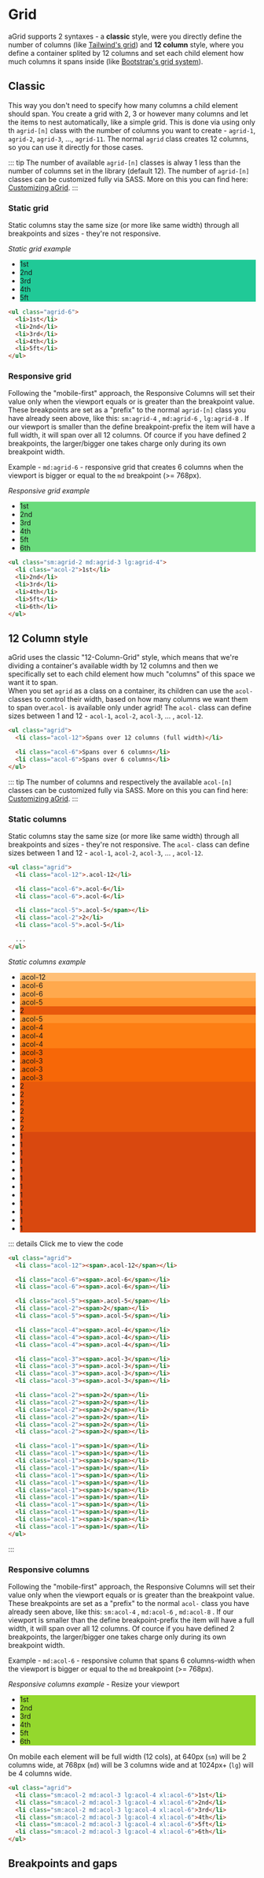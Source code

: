 # Grid

aGrid supports 2 syntaxes - a **classic** style, were you directly define the number of columns (like [Tailwind's grid](https://tailwindcss.com/docs/grid-template-columns)) and **12 column** style, where you define a container splited by 12 columns and set each child element how much columns it spans inside (like [Bootstrap's grid system](https://getbootstrap.com/docs/4.0/layout/grid/)).


## Classic

This way you don't need to specify how many columns a child element should span. You create a grid with 2, 3 or however many columns and let the items to nest automatically, like a simple grid. This is done via using only th `agrid-[n]` class with the number of columns you want to create - `agrid-1`, `agrid-2`, `agrid-3`, ..., `agrid-11`. The normal `agrid` class creates 12 columns, so you can use it directly for those cases.

::: tip
The number of available `agrid-[n]` classes is alway 1 less than the number of columns set in the library (default 12). The number of `agrid-[n]` classes can be customized fully via SASS. More on this you can find here: [Customizing aGrid](../config/customizing.md).
:::

### Static grid

Static columns stay the same size (or more like same width) through all breakpoints and sizes - they're not responsive.

*Static grid example*
<div class="classic--static">
  <ul class="agrid-6">
    <li>1st</li>
    <li>2nd</li>
    <li>3rd</li>
    <li>4th</li>
    <li>5ft</li>
  </ul>
</div>

```html
<ul class="agrid-6">
  <li>1st</li>
  <li>2nd</li>
  <li>3rd</li>
  <li>4th</li>
  <li>5ft</li>
</ul>
```

### Responsive grid
Following the "mobile-first" approach, the Responsive Columns will set their value only when the viewport equals or is greater than the breakpoint value. <br/>
These breakpoints are set as a "prefix" to the normal `agrid-[n]` class you have already seen above, like this: `sm:agrid-4` , `md:agrid-6` , `lg:agrid-8` . If our viewport is smaller than the define breakpoint-prefix the item will have a full width, it will span over all 12 columns. Of cource if you have defined 2 breakpoints, the larger/bigger one takes charge only during its own breakpoint width.

Example - `md:agrid-6` - responsive grid that creates 6 columns when the viewport is bigger or equal to the `md` breakpoint (>= 768px).

*Responsive grid example*
<div class="classic--responsive">
  <ul class="sm:agrid-2 md:agrid-3 lg:agrid-4">
    <li class="acol-2">1st</li>
    <li>2nd</li>
    <li>3rd</li>
    <li>4th</li>
    <li>5ft</li>
    <li>6th</li>
  </ul>
</div>

```html
<ul class="sm:agrid-2 md:agrid-3 lg:agrid-4">
  <li class="acol-2">1st</li>
  <li>2nd</li>
  <li>3rd</li>
  <li>4th</li>
  <li>5ft</li>
  <li>6th</li>
</ul>
```


## 12 Column style

aGrid uses the classic "12-Column-Grid" style, which means that we're dividing a container's available width by 12 columns and then we specifically set to each child element how much "columns" of this space we want it to span. <br/>
When you set `agrid` as a class on a container, its children can use the `acol-` classes to control their width, based on how many columns we want them to span over.`acol-` is available only under agrid! The `acol-` class can define sizes between 1 and 12 - `acol-1`, `acol-2`, `acol-3`, ... , `acol-12`.

```html
<ul class="agrid">
  <li class="acol-12">Spans over 12 columns (full width)</li>

  <li class="acol-6">Spans over 6 columns</li>
  <li class="acol-6">Spans over 6 columns</li>
</ul>
```

::: tip
The number of columns and respectively the available `acol-[n]` classes can be customized fully via SASS. More on this you can find here: [Customizing aGrid](../config/customizing.md).
:::

### Static columns

Static columns stay the same size (or more like same width) through all breakpoints and sizes - they're not responsive. The `acol-` class can define sizes between 1 and 12 - `acol-1`, `acol-2`, `acol-3`, ... , `acol-12`.

```html
<ul class="agrid">
  <li class="acol-12">.acol-12</li>

  <li class="acol-6">.acol-6</li>
  <li class="acol-6">.acol-6</li>

  <li class="acol-5">.acol-5</span></li>
  <li class="acol-2">2</li>
  <li class="acol-5">.acol-5</li>

  ...
</ul>
```

_Static columns example_

<div class="basic">
<ul class="agrid">
        <li class="acol-12"><span>.acol-12</span></li>
        <li class="acol-6"><span>.acol-6</span></li>
        <li class="acol-6"><span>.acol-6</span></li>
        <li class="acol-5"><span>.acol-5</span></li>
        <li class="acol-2"><span>2</span></li>
        <li class="acol-5"><span>.acol-5</span></li>
        <li class="acol-4"><span>.acol-4</span></li>
        <li class="acol-4"><span>.acol-4</span></li>
        <li class="acol-4"><span>.acol-4</span></li>
        <li class="acol-3"><span>.acol-3</span></li>
        <li class="acol-3"><span>.acol-3</span></li>
        <li class="acol-3"><span>.acol-3</span></li>
        <li class="acol-3"><span>.acol-3</span></li>
        <li class="acol-2"><span>2</span></li>
        <li class="acol-2"><span>2</span></li>
        <li class="acol-2"><span>2</span></li>
        <li class="acol-2"><span>2</span></li>
        <li class="acol-2"><span>2</span></li>
        <li class="acol-2"><span>2</span></li>
        <li class="acol-1"><span>1</span></li>
        <li class="acol-1"><span>1</span></li>
        <li class="acol-1"><span>1</span></li>
        <li class="acol-1"><span>1</span></li>
        <li class="acol-1"><span>1</span></li>
        <li class="acol-1"><span>1</span></li>
        <li class="acol-1"><span>1</span></li>
        <li class="acol-1"><span>1</span></li>
        <li class="acol-1"><span>1</span></li>
        <li class="acol-1"><span>1</span></li>
        <li class="acol-1"><span>1</span></li>
        <li class="acol-1"><span>1</span></li>
      </ul>
      </div>

::: details Click me to view the code

```html
<ul class="agrid">
  <li class="acol-12"><span>.acol-12</span></li>

  <li class="acol-6"><span>.acol-6</span></li>
  <li class="acol-6"><span>.acol-6</span></li>

  <li class="acol-5"><span>.acol-5</span></li>
  <li class="acol-2"><span>2</span></li>
  <li class="acol-5"><span>.acol-5</span></li>

  <li class="acol-4"><span>.acol-4</span></li>
  <li class="acol-4"><span>.acol-4</span></li>
  <li class="acol-4"><span>.acol-4</span></li>

  <li class="acol-3"><span>.acol-3</span></li>
  <li class="acol-3"><span>.acol-3</span></li>
  <li class="acol-3"><span>.acol-3</span></li>
  <li class="acol-3"><span>.acol-3</span></li>

  <li class="acol-2"><span>2</span></li>
  <li class="acol-2"><span>2</span></li>
  <li class="acol-2"><span>2</span></li>
  <li class="acol-2"><span>2</span></li>
  <li class="acol-2"><span>2</span></li>
  <li class="acol-2"><span>2</span></li>

  <li class="acol-1"><span>1</span></li>
  <li class="acol-1"><span>1</span></li>
  <li class="acol-1"><span>1</span></li>
  <li class="acol-1"><span>1</span></li>
  <li class="acol-1"><span>1</span></li>
  <li class="acol-1"><span>1</span></li>
  <li class="acol-1"><span>1</span></li>
  <li class="acol-1"><span>1</span></li>
  <li class="acol-1"><span>1</span></li>
  <li class="acol-1"><span>1</span></li>
  <li class="acol-1"><span>1</span></li>
  <li class="acol-1"><span>1</span></li>
</ul>
```

:::

### Responsive columns

Following the "mobile-first" approach, the Responsive Columns will set their value only when the viewport equals or is greater than the breakpoint value. <br/>
These breakpoints are set as a "prefix" to the normal `acol-` class you have already seen above, like this: `sm:acol-4` , `md:acol-6` , `md:acol-8` . If our viewport is smaller than the define breakpoint-prefix the item will have a full width, it will span over all 12 columns. Of cource if you have defined 2 breakpoints, the larger/bigger one takes charge only during its own breakpoint width.

Example - `md:acol-6` - responsive column that spans 6 columns-width when the viewport is bigger or equal to the `md` breakpoint (>= 768px).

_Responsive columns example_ - Resize your viewport

<div class="responsive">
    <ul class="agrid">
    <li class="sm:acol-2 md:acol-3 lg:acol-4 xl:acol-6">1st</li>
    <li class="sm:acol-2 md:acol-3 lg:acol-4 xl:acol-6">2nd</li>
    <li class="sm:acol-2 md:acol-3 lg:acol-4 xl:acol-6">3rd</li>
    <li class="sm:acol-2 md:acol-3 lg:acol-4 xl:acol-6">4th</li>
    <li class="sm:acol-2 md:acol-3 lg:acol-4 xl:acol-6">5ft</li>
    <li class="sm:acol-2 md:acol-3 lg:acol-4 xl:acol-6">6th</li>
    </ul>
</div>

On mobile each element will be full width (12 cols), at 640px (`sm`) will be 2 columns wide, at 768px (`md`) will be 3 columns wide and at 1024px+ (`lg`) will be 4 columns wide.

```html
<ul class="agrid">
  <li class="sm:acol-2 md:acol-3 lg:acol-4 xl:acol-6">1st</li>
  <li class="sm:acol-2 md:acol-3 lg:acol-4 xl:acol-6">2nd</li>
  <li class="sm:acol-2 md:acol-3 lg:acol-4 xl:acol-6">3rd</li>
  <li class="sm:acol-2 md:acol-3 lg:acol-4 xl:acol-6">4th</li>
  <li class="sm:acol-2 md:acol-3 lg:acol-4 xl:acol-6">5ft</li>
  <li class="sm:acol-2 md:acol-3 lg:acol-4 xl:acol-6">6th</li>
</ul>
```

## Breakpoints and gaps

<style>
  /* Classic */
  .classic--static{
    --teal-5: #20c997;
  }
  .classic--static [class*="agrid"] > li {
  background-color: var(--teal-5);
}

/* Classic responsive */
.classic--responsive{
   --green-2: #b2f2bb;
--green-3: #8ce99a;
--green-4: #69db7c;
--green-5: #51cf66;
  }
  .classic--responsive [class*="agrid"] > li {
  background-color: var(--green-2);
}
@media screen and (min-width: 640px) {
  .classic--responsive [class*="agrid"] > li {
    background-color: var(--green-3);
  }
}
@media screen and (min-width: 768px) {
  .classic--responsive [class*="agrid"] > li {
    background-color: var(--green-4);
  }
}
@media screen and (min-width: 1024px) {
  .classic--responsive [class*="agrid"] > li {
    background-color: var(--green-5);
  }
}
/* 12 columns */
.basic{
  --orange-3: #ffc078;
  --orange-4: #ffa94d;
  --orange-5: #ff922b;
  --orange-6: #fd7e14;
  --orange-7: #f76707;
  --orange-8: #e8590c;
  --orange-9: #d9480f;
}
.basic .agrid .acol-1 {
  background-color: var(--orange-9);
}
.basic .agrid .acol-2 {
  background-color: var(--orange-8);
}
.basic .agrid .acol-3 {
  background-color: var(--orange-7);
}
.basic .agrid .acol-4 {
  background-color: var(--orange-6);
}
.basic .agrid .acol-5 {
  background-color: var(--orange-5);
}
.basic .agrid .acol-6 {
  background-color: var(--orange-4);
}
.basic .agrid .acol-12 {
  background-color: var(--orange-3);
}
/* Responsive */
.responsive{
    --lime-3: #c0eb75;
    --lime-4: #a9e34b;
    --lime-5: #94d82d;
    --lime-6: #82c91e;
    --lime-7: #74b816;
}
.responsive .agrid li {
  background-color: var(--lime-3);
}
@media screen and (min-width: 640px) {
  .responsive .agrid li {
    background-color: var(--lime-4);
  }
}
@media screen and (min-width: 768px) {
  .responsive .agrid li {
    background-color: var(--lime-5);
  }
}
@media screen and (min-width: 1024px) {
  .responsive .agrid li {
    background-color: var(--lime-6);
  }
}
@media screen and (min-width: 1280px) {
  .responsive .agrid li {
    background-color: var(--lime-7);
  }
}
</style>
